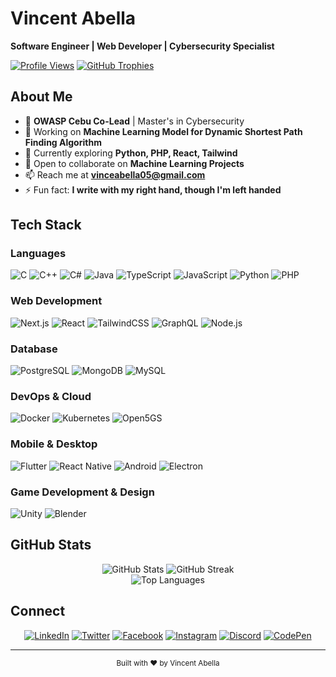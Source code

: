 # Vincent Abella

**Software Engineer | Web Developer | Cybersecurity Specialist**

[![Profile Views](https://komarev.com/ghpvc/?username=roastedbeans&label=Profile%20views&color=0e75b6&style=flat)](https://github.com/roastedbeans)
[![GitHub Trophies](https://github-profile-trophy.vercel.app/?username=roastedbeans&theme=nord&column=7)](https://github.com/ryo-ma/github-profile-trophy)

## About Me

- 🔐 **OWASP Cebu Co-Lead** | Master's in Cybersecurity
- 🔭 Working on **Machine Learning Model for Dynamic Shortest Path Finding Algorithm**
- 🌱 Currently exploring **Python, PHP, React, Tailwind**
- 👯 Open to collaborate on **Machine Learning Projects**
- 📫 Reach me at **vinceabella05@gmail.com**
- ⚡ Fun fact: **I write with my right hand, though I'm left handed**

## Tech Stack

### Languages
![C](https://img.shields.io/badge/C-00599C?style=for-the-badge&logo=c&logoColor=white)
![C++](https://img.shields.io/badge/C++-00599C?style=for-the-badge&logo=c%2B%2B&logoColor=white)
![C#](https://img.shields.io/badge/C%23-239120?style=for-the-badge&logo=c-sharp&logoColor=white)
![Java](https://img.shields.io/badge/Java-ED8B00?style=for-the-badge&logo=openjdk&logoColor=white)
![TypeScript](https://img.shields.io/badge/TypeScript-007ACC?style=for-the-badge&logo=typescript&logoColor=white)
![JavaScript](https://img.shields.io/badge/JavaScript-F7DF1E?style=for-the-badge&logo=javascript&logoColor=black)
![Python](https://img.shields.io/badge/Python-3776AB?style=for-the-badge&logo=python&logoColor=white)
![PHP](https://img.shields.io/badge/PHP-777BB4?style=for-the-badge&logo=php&logoColor=white)

### Web Development
![Next.js](https://img.shields.io/badge/Next.js-000000?style=for-the-badge&logo=nextdotjs&logoColor=white)
![React](https://img.shields.io/badge/React-20232A?style=for-the-badge&logo=react&logoColor=61DAFB)
![TailwindCSS](https://img.shields.io/badge/Tailwind_CSS-38B2AC?style=for-the-badge&logo=tailwind-css&logoColor=white)
![GraphQL](https://img.shields.io/badge/GraphQL-E10098?style=for-the-badge&logo=graphql&logoColor=white)
![Node.js](https://img.shields.io/badge/Node.js-339933?style=for-the-badge&logo=nodedotjs&logoColor=white)

### Database
![PostgreSQL](https://img.shields.io/badge/PostgreSQL-316192?style=for-the-badge&logo=postgresql&logoColor=white)
![MongoDB](https://img.shields.io/badge/MongoDB-4EA94B?style=for-the-badge&logo=mongodb&logoColor=white)
![MySQL](https://img.shields.io/badge/MySQL-005C84?style=for-the-badge&logo=mysql&logoColor=white)

### DevOps & Cloud
![Docker](https://img.shields.io/badge/Docker-2CA5E0?style=for-the-badge&logo=docker&logoColor=white)
![Kubernetes](https://img.shields.io/badge/Kubernetes-326ce5.svg?&style=for-the-badge&logo=kubernetes&logoColor=white)
![Open5GS](https://img.shields.io/badge/Open5GS-FF6B6B?style=for-the-badge&logoColor=white)

### Mobile & Desktop
![Flutter](https://img.shields.io/badge/Flutter-02569B?style=for-the-badge&logo=flutter&logoColor=white)
![React Native](https://img.shields.io/badge/React_Native-20232A?style=for-the-badge&logo=react&logoColor=61DAFB)
![Android](https://img.shields.io/badge/Android-3DDC84?style=for-the-badge&logo=android&logoColor=white)
![Electron](https://img.shields.io/badge/Electron-2B2E3A?style=for-the-badge&logo=electron&logoColor=9FEAF9)

### Game Development & Design
![Unity](https://img.shields.io/badge/Unity-100000?style=for-the-badge&logo=unity&logoColor=white)
![Blender](https://img.shields.io/badge/blender-%23F5792A.svg?style=for-the-badge&logo=blender&logoColor=white)

## GitHub Stats

<div align="center">
  <img src="https://github-readme-stats.vercel.app/api?username=roastedbeans&show_icons=true&theme=nord&hide_border=true" alt="GitHub Stats" />
  <img src="https://github-readme-streak-stats.herokuapp.com/?user=roastedbeans&theme=nord&hide_border=true" alt="GitHub Streak" />
</div>

<div align="center">
  <img src="https://github-readme-stats.vercel.app/api/top-langs/?username=roastedbeans&layout=compact&theme=nord&hide_border=true" alt="Top Languages" />
</div>

## Connect

<div align="center">
  
[![LinkedIn](https://img.shields.io/badge/LinkedIn-0077B5?style=for-the-badge&logo=linkedin&logoColor=white)](https://linkedin.com/in/roastedbeans)
[![Twitter](https://img.shields.io/badge/Twitter-1DA1F2?style=for-the-badge&logo=twitter&logoColor=white)](https://twitter.com/vinchi_05)
[![Facebook](https://img.shields.io/badge/Facebook-1877F2?style=for-the-badge&logo=facebook&logoColor=white)](https://fb.com/thevinchi05)
[![Instagram](https://img.shields.io/badge/Instagram-E4405F?style=for-the-badge&logo=instagram&logoColor=white)](https://instagram.com/vinchoutsidewalls)
[![Discord](https://img.shields.io/badge/Discord-5865F2?style=for-the-badge&logo=discord&logoColor=white)](https://discord.gg/Vinch#1114)
[![CodePen](https://img.shields.io/badge/CodePen-000000?style=for-the-badge&logo=codepen&logoColor=white)](https://codepen.io/@roastedbeans)

</div>

---

<div align="center">
  <sub>Built with ❤️ by Vincent Abella</sub>
</div>
